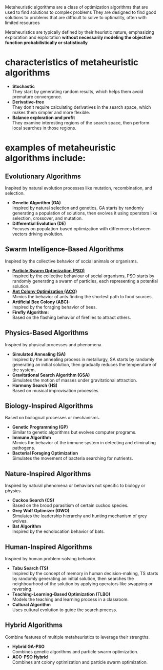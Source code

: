 Metaheuristic algorithms are a class of optimization algorithms that are used to find solutions to complex problems
They are designed to find good solutions to problems that are difficult to solve to optimality, often with limited resources

Metaheuristics are typically defined by their heuristic nature, emphasizing exploration and exploitation <b>without necessarily modeling the objective function probabilistically or statistically</b>

# characteristics of metaheuristic algorithms
* <b>Stochastic </b> \
They start by generating random results, which helps them avoid premature convergence.
* <b>Derivative-free </b> \
They don't require calculating derivatives in the search space, which makes them simpler and more flexible.
* <b>Balance exploration and profit </b> \
They examine interesting regions of the search space, then perform local searches in those regions.

# examples of metaheuristic algorithms include: 
## Evolutionary Algorithms
Inspired by natural evolution processes like mutation, recombination, and selection.
* <b>Genetic Algorithm (GA) </b> \
Inspired by natural selection and genetics, GA starts by randomly generating a population of solutions, then evolves it using operators like selection, crossover, and mutation.
* <b>Differential Evolution (DE)</b> \
Focuses on population-based optimization with differences between vectors driving evolution.

## Swarm Intelligence-Based Algorithms
Inspired by the collective behavior of social animals or organisms.
* <b><a href="https://github.com/pankajr141/experiments/blob/master/Reasoning/optimization/metaheuristic%20algorithms/ch1%20-%20Particle%20swarm%20optimization.mdx" target="_blank">Particle Swarm Optimization (PSO)</a></b> \
Inspired by the collective behaviour of social organisms, PSO starts by randomly generating a swarm of particles, each representing a potential solution.
* <b><a href="https://github.com/pankajr141/experiments/blob/master/Reasoning/optimization/metaheuristic%20algorithms/ch2%20-%20Ant%20colony%20optimization.mdx" target="_blank">Ant Colony Optimization (ACO)</a></b>\
Mimics the behavior of ants finding the shortest path to food sources.
* <b>Artificial Bee Colony (ABC): </b> \
Inspired by the foraging behavior of bees.
* <b>Firefly Algorithm: </b> \
Based on the flashing behavior of fireflies to attract others.

## Physics-Based Algorithms
Inspired by physical processes and phenomena.
* <b>Simulated Annealing (SA) </b> \
Inspired by the annealing process in metallurgy, SA starts by randomly generating an initial solution, then gradually reduces the temperature of the system.
* <b>Gravitational Search Algorithm (GSA) </b> \
Simulates the motion of masses under gravitational attraction.
* <b>Harmony Search (HS) </b> \
Based on musical improvisation processes.

## Biology-Inspired Algorithms
Based on biological processes or mechanisms.
* <b>Genetic Programming (GP) </b> \
Similar to genetic algorithms but evolves computer programs.
* <b>Immune Algorithm </b> \
Mimics the behavior of the immune system in detecting and eliminating pathogens.
* <b>Bacterial Foraging Optimization </b> \
Simulates the movement of bacteria searching for nutrients.

## Nature-Inspired Algorithms
Inspired by natural phenomena or behaviors not specific to biology or physics.
* <b>Cuckoo Search (CS) </b> \
Based on the brood parasitism of certain cuckoo species.
* <b>Grey Wolf Optimizer (GWO) </b> \
Simulates the leadership hierarchy and hunting mechanism of grey wolves.
* <b>Bat Algorithm </b> \
Inspired by the echolocation behavior of bats.

## Human-Inspired Algorithms
Inspired by human problem-solving behavior.
* <b>Tabu Search (TS) </b> \
Inspired by the concept of memory in human decision-making, TS starts by randomly generating an initial solution, then searches the neighbourhood of the solution by applying operators like swapping or reversing.
* <b>Teaching-Learning-Based Optimization (TLBO) </b> \
Models the teaching and learning process in a classroom.
* <b>Cultural Algorithm </b> \
Uses cultural evolution to guide the search process.

## Hybrid Algorithms
Combine features of multiple metaheuristics to leverage their strengths.
* <b>Hybrid GA-PSO </b> \
Combines genetic algorithms and particle swarm optimization.
* <b>ACO-PSO Hybrid </b> \
Combines ant colony optimization and particle swarm optimization.
